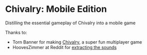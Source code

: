# Chivalry: Mobile Edition

Distilling the essential gameplay of Chivalry into a mobile game

Thanks to:

- Torn Banner for making [Chivalry](http://www.tornbanner.com/chivalry/), a super fun multiplayer game
- HoovesZimmer at Reddit for [extracting the sounds](http://www.reddit.com/r/ChivalryGame/comments/19t82i/chivalry_sounds_for_all_to_use)
